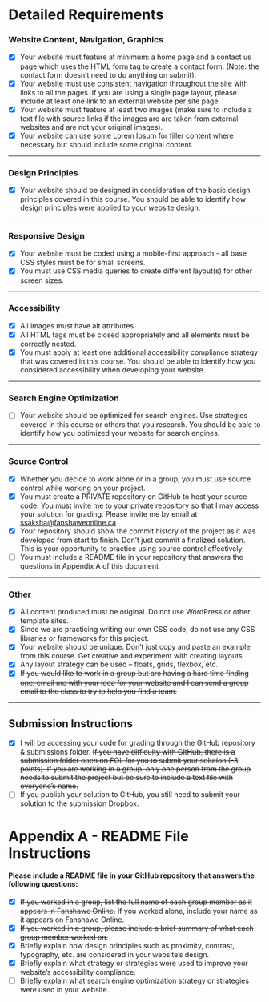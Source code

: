 # Detailed Requirements
### Website Content, Navigation, Graphics
- [x] Your website must feature at minimum: a home page and a contact us page which uses the HTML form tag to create a contact form. (Note: the contact form doesn’t need to do anything on submit).
- [x] Your website must use consistent navigation throughout the site with links to all the pages. If you are using a single page layout, please include at least one link to an external website per site page.
- [x] Your website must feature at least two images (make sure to include a text file with source links if the images are are taken from external websites and are not your original images).
- [x] Your website can use some Lorem Ipsum for filler content where necessary but should include some original content.
---
### Design Principles
- [x] Your website should be designed in consideration of the basic design principles covered in this course. You should be able to identify how design principles were applied to your website design.
---
### Responsive Design
- [x] Your website must be coded using a mobile-first approach - all base CSS styles must be for small screens.
- [x] You must use CSS media queries to create different layout(s) for other screen sizes.
---
### Accessibility
- [x] All images must have alt attributes.
- [x] All HTML tags must be closed appropriately and all elements must be correctly nested.
- [x] You must apply at least one additional accessibility compliance strategy that was covered in this course. You should be able to identify how you considered accessibility when developing your website.
---
### Search Engine Optimization
- [ ] Your website should be optimized for search engines. Use strategies covered in this course or others that you research. You should be able to identify how you optimized your website for search engines.
---
### Source Control
- [x] Whether you decide to work alone or in a group, you must use source control while working on your project.
- [x] You must create a PRIVATE repository on GitHub to host your source code. You must invite me to your private repository so that I may access your solution for grading. Please invite me by email at ssaksha@fanshaweonline.ca
- [x] Your repository should show the commit history of the project as it was developed from start to finish. Don’t just commit a finalized solution. This is your opportunity to practice using source control effectively.
- [ ] You must include a README file in your repository that answers the questions in Appendix A of this document
---
### Other
- [x] All content produced must be original. Do not use WordPress or other template sites.
- [x] Since we are practicing writing our own CSS code, do not use any CSS libraries or frameworks for this project.
- [x] Your website should be unique. Don’t just copy and paste an example from this course. Get creative and experiment with creating layouts.
- [x] Any layout strategy can be used – floats, grids, flexbox, etc.
- [x] ~~If you would like to work in a group but are having a hard time finding one, email me with your idea for your website and I can send a group email to the class to try to help you find a team.~~
---
## Submission Instructions
- [x] I will be accessing your code for grading through the GitHub repository & submissions folder. ~~If you have difficulty with GitHub, there is a submission folder open on FOL for you to submit your solution (-3 points). If you are working in a group, only one person from the group needs to submit the project but be sure to include a text file with everyone’s name.~~
- [ ] If you publish your solution to GitHub, you still need to submit your solution to the submission Dropbox.
# Appendix A - README File Instructions
#### Please include a README file in your GitHub repository that answers the following questions:
- [x] ~~If you worked in a group, list the full name of each group member as it appears in Fanshawe Online.~~ If you worked alone, include your name as it appears on Fanshawe Online.
- [x] ~~If you worked in a group, please include a brief summary of what each group member worked on.~~
- [x] Briefly explain how design principles such as proximity, contrast, typography, etc. are considered in your website’s design.
- [x] Briefly explain what strategy or strategies were used to improve your website’s accessibility compliance.
- [ ] Briefly explain what search engine optimization strategy or strategies were used in your website.